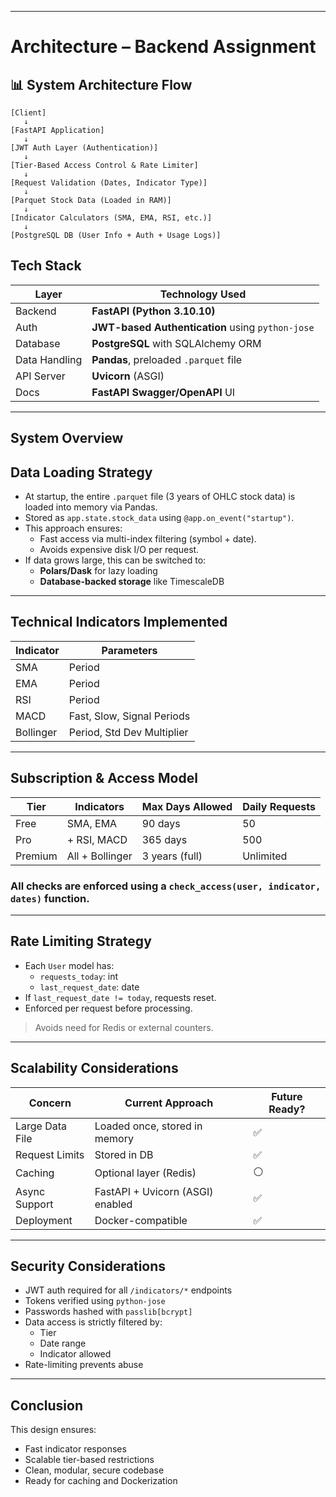 
---
# Architecture – Backend Assignment
## 📊 System Architecture Flow

```text
[Client]
   ↓
[FastAPI Application]
   ↓
[JWT Auth Layer (Authentication)]
   ↓
[Tier-Based Access Control & Rate Limiter]
   ↓
[Request Validation (Dates, Indicator Type)]
   ↓
[Parquet Stock Data (Loaded in RAM)]
   ↓
[Indicator Calculators (SMA, EMA, RSI, etc.)]
   ↓
[PostgreSQL DB (User Info + Auth + Usage Logs)]
```

##  Tech Stack

| Layer         | Technology Used                                  |
|---------------|--------------------------------------------------|
| Backend       | **FastAPI (Python 3.10.10)**                     |
| Auth          | **JWT-based Authentication** using `python-jose` |
| Database      | **PostgreSQL** with SQLAlchemy ORM               |
| Data Handling | **Pandas**, preloaded `.parquet` file            |
| API Server    | **Uvicorn** (ASGI)                               |
| Docs          | **FastAPI Swagger/OpenAPI** UI                   |

---

## System Overview

[//]: # (###  Component Diagram)

[//]: # ()
[//]: # ()
[//]: # ([PostgreSQL DB])
## Data Loading Strategy

- At startup, the entire `.parquet` file (3 years of OHLC stock data) is loaded into memory via Pandas.
- Stored as `app.state.stock_data` using `@app.on_event("startup")`.
- This approach ensures:
  - Fast access via multi-index filtering (symbol + date).
  - Avoids expensive disk I/O per request.
- If data grows large, this can be switched to:
  - **Polars/Dask** for lazy loading
  - **Database-backed storage** like TimescaleDB

---

## Technical Indicators Implemented

| Indicator     | Parameters                          |
|---------------|-------------------------------------|
| SMA           | Period                              |
| EMA           | Period                              |
| RSI           | Period                              |
| MACD          | Fast, Slow, Signal Periods          |
| Bollinger     | Period, Std Dev Multiplier          |

---

## Subscription & Access Model

| Tier     | Indicators        | Max Days Allowed | Daily Requests |
|----------|-------------------|------------------|----------------|
| Free     | SMA, EMA          | 90 days          | 50             |
| Pro      | + RSI, MACD       | 365 days         | 500            |
| Premium  | All + Bollinger   | 3 years (full)   | Unlimited      |

### All checks are enforced using a `check_access(user, indicator, dates)` function.

---

##  Rate Limiting Strategy

- Each `User` model has:
  - `requests_today`: int
  - `last_request_date`: date
- If `last_request_date != today`, requests reset.
- Enforced per request before processing.

>  Avoids need for Redis or external counters.

---

##  Scalability Considerations

| Concern             | Current Approach                  | Future Ready? |
|---------------------|-----------------------------------|----------------|
| Large Data File     | Loaded once, stored in memory     | ✅             |
| Request Limits      | Stored in DB                      | ✅             |
| Caching             | Optional layer (Redis)            | ⚪             |
| Async Support       | FastAPI + Uvicorn (ASGI) enabled  | ✅             |
| Deployment          | Docker-compatible                 | ✅             |

---

##  Security Considerations

- JWT auth required for all `/indicators/*` endpoints
- Tokens verified using `python-jose`
- Passwords hashed with `passlib[bcrypt]`
- Data access is strictly filtered by:
  - Tier
  - Date range
  - Indicator allowed
- Rate-limiting prevents abuse

---

## Conclusion

This design ensures:
- Fast indicator responses
- Scalable tier-based restrictions
- Clean, modular, secure codebase
- Ready for caching and Dockerization

